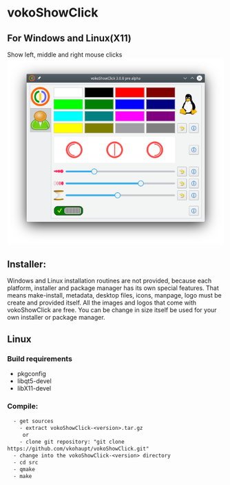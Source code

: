 # vokoShowClick 
## For Windows and Linux(X11)
Show left, middle and right mouse clicks
![Picture](https://github.com/vkohaupt/vokoShowClick/blob/main/misc/vokoShowClick.png)


## Installer:
Windows and Linux installation routines are not provided, because each platform, installer and package manager has its own special features. That means make-install, metadata, desktop files, icons, manpage, logo must be create and provided itself. All the images and logos that come with vokoShowClick are free. You can be change in size itself be used for your own installer or package manager.


## Linux

### Build requirements
* pkgconfig
* libqt5-devel
* libX11-devel

### Compile:  
```
  - get sources  
    - extract vokoShowClick-<version>.tar.gz  
     or  
    - clone git repository: "git clone https://github.com/vkohaupt/vokoShowClick.git"  
  - change into the vokoShowClick-<version> directory  
  - cd src  
  - qmake  
  - make  
``` 